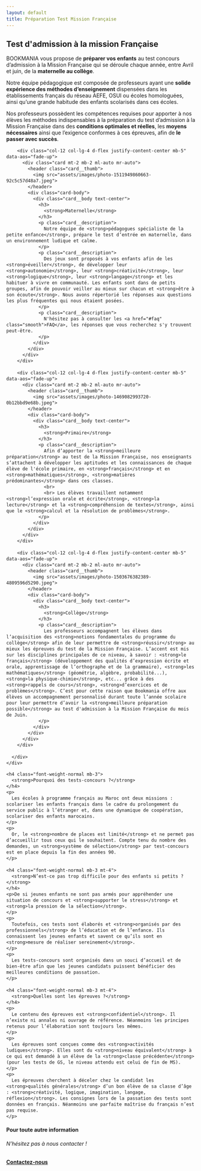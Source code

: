 ```yaml
---
layout: default
title: Préparation Test Mission Française
---
```

<main id="nos-offres">

  <section class="container mt-4 mt-sm-5 pt-5 pb-3 pb-sm-4">
    <div class="mt-4 mb-4">
      <h1 class="font-weight-normal">
        <strong>Test d'admission à la mission Française</strong>
      </h1>
    </div>
    <p>
      BOOKMANIA vous propose de <strong>préparer vos enfants</strong> au test concours d’admission à la Mission Française qui se déroule chaque année, entre Avril et juin, de la <strong>maternelle au collège</strong>.
    </p>
    <p>
      Notre équipe pédagogique est composée de professeurs ayant une <strong>solide expérience des méthodes d’enseignement</strong> dispensées dans les établissements français du réseau AEFE, OSUI ou écoles homologuées, ainsi qu’une grande habitude des enfants scolarisés dans ces écoles.
    </p>
    <p>
      Nos professeurs possèdent les compétences requises pour apporter à nos élèves les méthodes indispensables à la préparation du test d’admission à la Mission Française dans des <strong>conditions optimales et réelles</strong>, les <strong>moyens nécessaires</strong> ainsi que l’exigence conformes à ces épreuves, afin de <strong>le passer avec succès</strong>.
    </p>
  </section>

  <section id="mission" class="blue-grey lighten-5 pt-5 pb-2">
    <div class="container">
      <div class="row">

        <div class="col-12 col-lg-4 d-flex justify-content-center mb-5" data-aos="fade-up">
          <div class="card mt-2 mb-2 ml-auto mr-auto">
            <header class="card__thumb">
              <img src="assets/images/photo-1511949860663-92c5c57d48a7.jpeg">
            </header>
            <div class="card-body">
              <div class="card__body text-center">
                <h3>
                  <strong>Maternelle</strong>
                </h3>
                <p class="card__description">
                  Notre équipe de <strong>pédagogues spécialiste de la petite enfance</strong>, prépare le test d’entrée en maternelle, dans un environnement ludique et calme.
                </p>
                <p class="card__description">
                  Des jeux sont proposés à vos enfants afin de les <strong>éveiller</strong>, de développer leur <strong>autonomie</strong>, leur <strong>créativité</strong>, leur <strong>logique</strong>, leur <strong>langage</strong> et les habituer à vivre en communauté. Les enfants sont dans de petits groupes, afin de pouvoir veiller au mieux sur chacun et <strong>être à son écoute</strong>. Nous avons répertorié les réponses aux questions les plus fréquentes qui nous étaient posées.
                </p>
                <p class="card__description">
                  N'hésitez pas à consulter les <a href="#faq" class="smooth">FAQ</a>, les réponses que vous recherchez s'y trouvent peut-être.
                </p>
              </div>
            </div>
          </div>
        </div>

        <div class="col-12 col-lg-4 d-flex justify-content-center mb-5" data-aos="fade-up">
          <div class="card mt-2 mb-2 ml-auto mr-auto">
            <header class="card__thumb">
              <img src="assets/images/photo-1469082993720-0b12bbd9e68b.jpeg">
            </header>
            <div class="card-body">
              <div class="card__body text-center">
                <h3>
                  <strong>Primaire</strong>
                </h3>
                <p class="card__description">
                  Afin d’apporter la <strong>meilleure préparation</strong> au test de la Mission Française, nos enseignants s’attachent à développer les aptitudes et les connaissances de chaque élève de l'école primaire, en <strong>français</strong> et en <strong>mathématiques</strong>, <strong>matières prédominantes</strong> dans ces classes.
                  <br>
                  <br> Les élèves travaillent notamment <strong>l’expression orale et écrite</strong>, <strong>la lecture</strong> et la <strong>compréhension de textes</strong>, ainsi que le <strong>calcul et la résolution de problèmes</strong>.
                </p>
              </div>
            </div>
          </div>
        </div>

        <div class="col-12 col-lg-4 d-flex justify-content-center mb-5" data-aos="fade-up">
          <div class="card mt-2 mb-2 ml-auto mr-auto">
            <header class="card__thumb">
              <img src="assets/images/photo-1503676382389-4809596d5290.jpeg">
            </header>
            <div class="card-body">
              <div class="card__body text-center">
                <h3>
                  <strong>Collège</strong>
                </h3>
                <p class="card__description">
                  Les professeurs accompagnent les élèves dans l’acquisition des <strong>notions fondamentales du programme du collège</strong> afin de leur permettre de <strong>réussir</strong> au mieux les épreuves du test de la Mission Française. L’accent est mis sur les disciplines principales de ce niveau, à savoir : <strong>le français</strong> (développement des qualités d’expression écrite et orale, apprentissage de l’orthographe et de la grammaire), <strong>les mathématiques</strong> (géométrie, algèbre, probabilité...), <strong>la physique-chimie</strong>, etc... grâce à des <strong>rappels de cours</strong>, <strong>d’exercices et de problèmes</strong>. C’est pour cette raison que Bookmania offre aux élèves un accompagnement personnalisé durant toute l’année scolaire pour leur permettre d’avoir la <strong>meilleure préparation possible</strong> au test d'admission à la Mission Française du mois de Juin.
                </p>
              </div>
            </div>
          </div>
        </div>

      </div>
    </div>
  </section>

  <section id="faq" class="container mt-4 mt-sm-5 mb-5" data-aos="fade-up">

    <h4 class="font-weight-normal mb-3">
      <strong>Pourquoi des tests-concours ?</strong>
    </h4>
    <p>
      Les écoles à programme français au Maroc ont deux missions : scolariser les enfants français dans le cadre du prolongement du service public à l’étranger et, dans une dynamique de coopération, scolariser des enfants marocains.
    </p>
    <p>
      Or, le <strong>nombre de places est limité</strong> et ne permet pas d’accueillir tous ceux qui le souhaitent. Compte tenu du nombre des demandes, un <strong>système de sélection</strong> par test-concours est en place depuis la fin des années 90.
    </p>

    <h4 class="font-weight-normal mb-3 mt-4">
      <strong>N’est-ce pas trop difficile pour des enfants si petits ?</strong>
    </h4>
    <p>De si jeunes enfants ne sont pas armés pour appréhender une situation de concours et <strong>supporter le stress</strong> et <strong>la pression de la sélection</strong>.
    </p>
    <p>
      Toutefois, ces tests sont élaborés et <strong>organisés par des professionnels</strong> de l’éducation et de l’enfance. Ils connaissent les jeunes enfants et savent ce qu’ils sont en <strong>mesure de réaliser sereinement</strong>.
    </p>
    <p>
      Les tests-concours sont organisés dans un souci d’accueil et de bien-être afin que les jeunes candidats puissent bénéficier des meilleures conditions de passation.
    </p>

    <h4 class="font-weight-normal mb-3 mt-4">
      <strong>Quelles sont les épreuves ?</strong>
    </h4>
    <p>
      Le contenu des épreuves est <strong>confidentiel</strong>. Il n’existe ni annales ni ouvrage de référence. Néanmoins les principes retenus pour l’élaboration sont toujours les mêmes.
    </p>
    <p>
      Les épreuves sont conçues comme des <strong>activités ludiques</strong>. Elles sont du <strong>niveau équivalent</strong> à ce qui est demandé à un élève de la <strong>classe précédente</strong> (pour les tests de GS, le niveau attendu est celui de fin de MS).
    </p>
    <p>
      Les épreuves cherchent à déceler chez le candidat les <strong>qualités générales</strong> d’un bon élève de sa classe d’âge : <strong>créativité, logique, imagination, langage, réflexion</strong>. Les consignes lors de la passation des tests sont données en français. Néanmoins une parfaite maîtrise du français n’est pas requise.
    </p>

  </section>

  <section class="blue-grey lighten-5 py-4">
    <div class="container d-md-flex justify-content-between align-items-center text-center text-md-left">
      <div class="py-1">
        <h4>
          <strong>Pour toute autre information</strong>
        </h4>
        <h6>N’hésitez pas à nous contacter !</h6>
      </div>
      <div class="text-center py-1">
        <a href="{{site.baseurl}}/contactez-nous.php" class="btn btn-white btn-outline-primary">
          <strong>Contactez-nous</strong>
        </a>
      </div>
    </div>
  </section>

</main>

